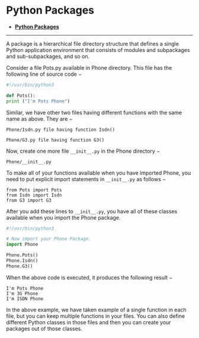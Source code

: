 **Python Packages**
===
- [**Python Packages**](#python-packages)

---
A package is a hierarchical file directory structure that defines a single Python application environment that consists of modules and subpackages and sub-subpackages, and so on.

Consider a file Pots.py available in Phone directory. This file has the following line of source code −
```python
#!/usr/bin/python3

def Pots():
print ("I'm Pots Phone")  
```
Similar, we have other two files having different functions with the same name as above. They are −
```
Phone/Isdn.py file having function Isdn()

Phone/G3.py file having function G3()
```
Now, create one more file `__init__.py` in the Phone directory −
```
Phone/__init__.py
```
To make all of your functions available when you have imported Phone, you need to put explicit import statements in `__init__.py` as follows −
```
from Pots import Pots
from Isdn import Isdn
from G3 import G3
```
After you add these lines to `__init__.py`, you have all of these classes available when you import the Phone package.
```python
#!/usr/bin/python3

# Now import your Phone Package.
import Phone

Phone.Pots()
Phone.Isdn()
Phone.G3()
```
When the above code is executed, it produces the following result −
```
I'm Pots Phone
I'm 3G Phone
I'm ISDN Phone
```
In the above example, we have taken example of a single function in each file, but you can keep multiple functions in your files. You can also define different Python classes in those files and then you can create your packages out of those classes.